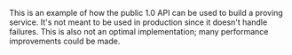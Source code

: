<!-- cargo-rdme start -->

This is an example of how the public 1.0 API can be used to build a proving service.
It's not meant to be used in production since it doesn't handle failures.
This is also not an optimal implementation; many performance improvements could be made.

<!-- cargo-rdme end -->
